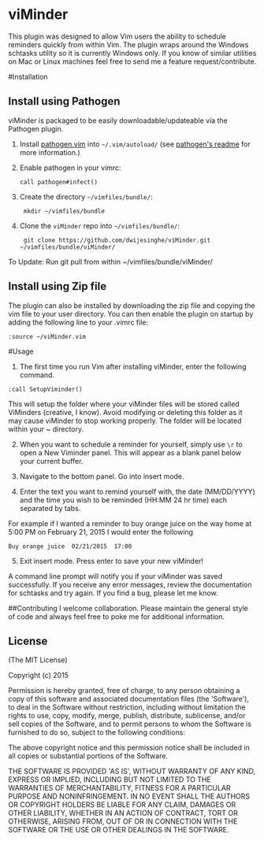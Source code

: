 # viMinder

This plugin was designed to allow Vim users the ability to schedule reminders quickly from within Vim. The plugin wraps around the Windows schtasks utility so it is currently Windows only. If you know of similar utilities on Mac or Linux machines feel free to send me a feature request/contribute.

#Installation

## Install using Pathogen 

viMinder is packaged to be easily downloadable/updateable via the Pathogen plugin.

1. Install [pathogen.vim] into `~/.vim/autoload/` (see [pathogen's
   readme][install-pathogen] for more information.)

[pathogen.vim]: http://www.vim.org/scripts/script.php?script_id=2332
[install-pathogen]: https://github.com/tpope/vim-pathogen#installation

2. Enable pathogen in your vimrc:

   ```vim
   call pathogen#infect()
   ```

3. Create the directory `~/vimfiles/bundle/`:

        mkdir ~/vimfiles/bundle

4. Clone the `viMinder` repo into `~/vimfiles/bundle/`:

        git clone https://github.com/dwijesinghe/viMinder.git ~/vimfiles/bundle/viMinder/

To Update:
Run git pull from within ~/vimfiles/bundle/viMinder/

## Install using Zip file

The plugin can also be installed by downloading the zip file and copying the vim file to your user directory. You can then enable the plugin on startup by adding the following line to your .vimrc file:
 
 ```vim
 :source ~/viMinder.vim
 ```

#Usage

1. The first time you run Vim after installing viMinder, enter the following command. 

 ```vim
 :call SetupViminder()
 ```

 This will setup the folder where your viMinder files will be stored called ViMinders (creative, I know). Avoid modifying or deleting this folder as it may cause viMinder to stop working properly. The folder will be located within your ~ directory.

2. When you want to schedule a reminder for yourself, simply use ```\r``` to open a New Viminder panel. This will appear as a blank panel below your current buffer.

3. Navigate to the bottom panel. Go into insert mode.

4. Enter the text you want to remind yourself with, the date (MM/DD/YYYY) and the time you wish to be reminded (HH:MM 24 hr time) each separated by tabs. 

For example if I wanted a reminder to buy orange juice on the way home at 5:00 PM on February 21, 2015 I would enter the following

 ```vim
Buy orange juice  02/21/2015  17:00  
```

5. Exit insert mode. Press enter to save your new viMinder!

A command line prompt will notify you if your viMinder was saved successfully. If you receive any error messages, review the documentation for schtasks and try again. If you find a bug, please let me know. 

##Contributing
I welcome collaboration. Please maintain the general style of code and always feel free to poke me for additional information.


## License 

(The MIT License)

Copyright (c) 2015

Permission is hereby granted, free of charge, to any person obtaining
a copy of this software and associated documentation files (the
'Software'), to deal in the Software without restriction, including
without limitation the rights to use, copy, modify, merge, publish,
distribute, sublicense, and/or sell copies of the Software, and to
permit persons to whom the Software is furnished to do so, subject to
the following conditions:

The above copyright notice and this permission notice shall be
included in all copies or substantial portions of the Software.

THE SOFTWARE IS PROVIDED 'AS IS', WITHOUT WARRANTY OF ANY KIND,
EXPRESS OR IMPLIED, INCLUDING BUT NOT LIMITED TO THE WARRANTIES OF
MERCHANTABILITY, FITNESS FOR A PARTICULAR PURPOSE AND NONINFRINGEMENT.
IN NO EVENT SHALL THE AUTHORS OR COPYRIGHT HOLDERS BE LIABLE FOR ANY
CLAIM, DAMAGES OR OTHER LIABILITY, WHETHER IN AN ACTION OF CONTRACT,
TORT OR OTHERWISE, ARISING FROM, OUT OF OR IN CONNECTION WITH THE
SOFTWARE OR THE USE OR OTHER DEALINGS IN THE SOFTWARE.
